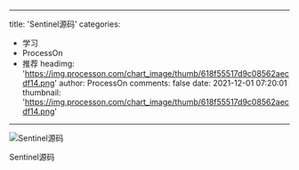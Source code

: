 
---
title: 'Sentinel源码'
categories: 
 - 学习
 - ProcessOn
 - 推荐
headimg: 'https://img.processon.com/chart_image/thumb/618f55517d9c08562aecdf14.png'
author: ProcessOn
comments: false
date: 2021-12-01 07:20:01
thumbnail: 'https://img.processon.com/chart_image/thumb/618f55517d9c08562aecdf14.png'
---

<div>   
<img class="thumb" alt="Sentinel源码" src="https://img.processon.com/chart_image/thumb/618f55517d9c08562aecdf14.png" referrerpolicy="no-referrer">
<p>Sentinel源码</p>  
</div>
            